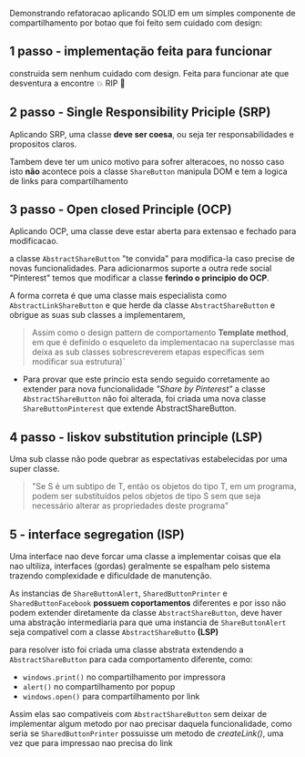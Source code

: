 

Demonstrando refatoracao aplicando SOLID em um simples componente de compartilhamento por botao que foi feito sem cuidado com design:


## 1 passo - implementação feita para funcionar
construida sem nenhum cuidado com design. Feita para funcionar ate que desventura a encontre :collision: RIP :open_hands:


## 2 passo - Single Responsibility Priciple (SRP)

Aplicando SRP, uma classe **deve ser coesa**, ou seja ter  responsabilidades e propositos claros.

Tambem deve ter um unico motivo para sofrer alteracoes, no nosso caso isto **não** acontece pois a classe ``ShareButton`` manipula DOM e tem a logica de links para compartilhamento


## 3 passo - Open closed Principle (OCP)

Aplicando OCP, uma classe deve estar aberta para extensao e fechado para modificacao.

a classe ``AbstractShareButton`` "te convida" para modifica-la caso precise de novas funcionalidades. Para adicionarmos suporte a outra rede social "Pinterest" temos que modificar a classe **ferindo o principio do OCP**.

A forma correta é que uma classe mais especialista como  ``AbstractLinkShareButton`` e que herde da classe `AbstractShareButton` e obrigue as suas sub classes a implementarem, 

 > Assim como o design pattern de comportamento **Template method**, em que é definido o esqueleto da implementacao na superclasse mas deixa as sub classes sobrescreverem etapas especificas sem modificar sua estrutura)`

* Para provar que este princio esta sendo seguido corretamente ao extender para nova funcionalidade *"Share by Pinterest"* a classe `AbstractShareButton` não foi alterada, foi criada uma nova classe `ShareButtonPinterest` que extende AbstractShareButton.


## 4 passo - liskov substitution principle (LSP)

Uma sub classe não pode quebrar as espectativas estabelecidas por uma super classe.
> "Se S é um subtipo de T, então os objetos do tipo T, em um programa, podem ser substituídos pelos objetos de tipo S sem que seja necessário alterar as propriedades deste programa"

## 5 - interface segregation (ISP)
Uma interface nao deve forcar uma classe a implementar coisas que ela nao ultiliza, interfaces (gordas) geralmente se espalham pelo sistema trazendo complexidade e dificuldade de manutenção.

As instancias de `ShareButtonAlert`, `SharedButtonPrinter` e `SharedButtonFacebook` **possuem coportamentos** diferentes e por isso não podem extender diretamente da classe `AbstractShareButton`, deve haver uma abstração intermediaria para que uma instancia de `ShareButtonAlert` seja compativel com a classe `AbstractShareButto` **(LSP)**

 para resolver isto foi criada uma classe abstrata extendendo a `AbstractShareButton` para cada comportamento diferente, como:

- `windows.print()`  no compartilhamento por impressora
- `alert()` no compartilhamento por popup 
- `windows.open()` para compartilhamento por link

Assim elas sao compativeis com `AbstractShareButton` sem deixar de implementar algum metodo por nao precisar daquela funcionalidade, como seria se `SharedButtonPrinter` possuisse um metodo de *createLink()*, uma vez que para impressao nao precisa do link

 